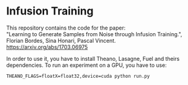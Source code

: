 # Infusion Training

This repository contains the code for the paper: <br />
"Learning to Generate Samples from Noise through Infusion Training.", Florian Bordes, Sina Honari,
Pascal Vincent. https://arxiv.org/abs/1703.06975

In order to use it, you have to install Theano, Lasagne, Fuel and theirs dependencies. To run an
experiment on a GPU, you have to use:
```
THEANO_FLAGS=floatX=float32,device=cuda python run.py
```
